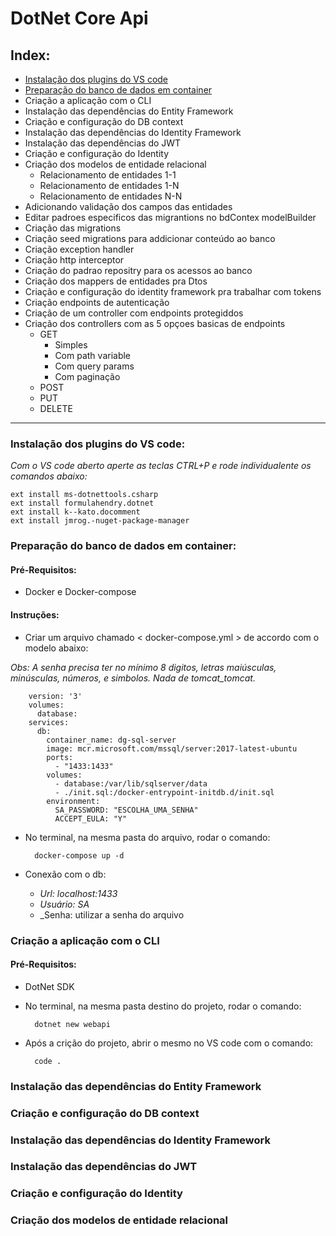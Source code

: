 # DotNet Core Api

## Index:

* [Instalação dos plugins do VS code](#instalação-dos-plugins-do-vs-code)
* [Preparação do banco de dados em container](#Preparação-do-banco-de-dados-em-container)
* Criação a aplicação com o CLI
* Instalação das dependências do Entity Framework
* Criação e configuração do DB context
* Instalação das dependências do Identity Framework
* Instalação das dependências do JWT
* Criação e configuração do Identity
* Criação dos modelos de entidade relacional
    * Relacionamento de entidades 1-1
    * Relacionamento de entidades 1-N
    * Relacionamento de entidades N-N
* Adicionando validação dos campos das entidades
* Editar padroes especificos das migrantions no bdContex modelBuilder
* Criação das migrations
* Criação seed migrations para addicionar conteúdo ao banco
* Criação exception handler
* Criação http interceptor
* Criação do padrao repositry para os acessos ao banco
* Criação dos mappers de entidades pra Dtos
* Criação e configuração do identity framework pra trabalhar com tokens
* Criação endpoints de autenticação
* Criação  de um controller com endpoints protegiddos
* Criação dos controllers com as 5 opçoes basicas de endpoints
    * GET  
        * Simples
        * Com path variable
        * Com query params
        * Com paginação
    * POST
    * PUT
    * DELETE

---
    
### Instalação dos plugins do VS code:
_Com o VS code aberto aperte as teclas CTRL+P e rode individualente os comandos abaixo:_

    ext install ms-dotnettools.csharp
    ext install formulahendry.dotnet
    ext install k--kato.docomment
    ext install jmrog.-nuget-package-manager

### Preparação do banco de dados em container:

#### Pré-Requisitos:
* Docker e Docker-compose

#### Instruções:
* Criar um arquivo chamado < docker-compose.yml > de accordo com o modelo abaixo:

_Obs: A senha precisa ter no mínimo 8 digitos, letras maiúsculas, minúsculas, números, e simbolos. Nada de tomcat_tomcat._

        version: '3'
        volumes:
          database:
        services:
          db:
            container_name: dg-sql-server
            image: mcr.microsoft.com/mssql/server:2017-latest-ubuntu
            ports: 
              - "1433:1433"
            volumes:
              - database:/var/lib/sqlserver/data
              - ./init.sql:/docker-entrypoint-initdb.d/init.sql
            environment:
              SA_PASSWORD: "ESCOLHA_UMA_SENHA"
              ACCEPT_EULA: "Y"
   
* No terminal, na mesma pasta do arquivo, rodar o comando:

        docker-compose up -d
* Conexão com o db:
    * _Url: localhost:1433_
    * _Usuário: SA_
    * _Senha: utilizar a senha do arquivo

### Criação a aplicação com o CLI
#### Pré-Requisitos:
* DotNet SDK 
* No terminal, na mesma pasta destino do projeto, rodar o comando:

        dotnet new webapi

* Após a crição do projeto, abrir o mesmo no VS code com o comando:
        
        code .

### Instalação das dependências do Entity Framework
### Criação e configuração do DB context
### Instalação das dependências do Identity Framework
### Instalação das dependências do JWT
### Criação e configuração do Identity
### Criação dos modelos de entidade relacional